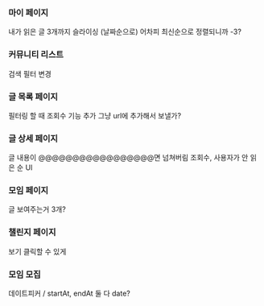### 마이 페이지 
내가 읽은 글 3개까지 슬라이싱 (날짜순으로)
어차피 최신순으로 정렬되니까 -3? 

### 커뮤니티 리스트 
검색 필터 변경 


### 글 목록 페이지
필터링 할 때 조회수 기능 추가 
그냥 url에 추가해서 보낼가? 

### 글 상세 페이지
글 내용이 @@@@@@@@@@@@@@@@@면 넘쳐버림
조회수, 사용자가 안 읽은 순 UI


### 모임 페이지
글 보여주는거 3개?

### 챌린지 페이지 
보기 클릭할 수 있게 

### 모임 모집
데이트피커 / startAt, endAt 둘 다 date? 

